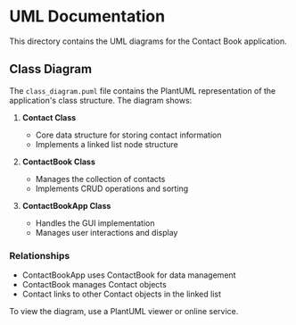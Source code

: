 # UML Documentation

This directory contains the UML diagrams for the Contact Book application.

## Class Diagram

The `class_diagram.puml` file contains the PlantUML representation of the application's class structure. The diagram shows:

1. **Contact Class**
   - Core data structure for storing contact information
   - Implements a linked list node structure

2. **ContactBook Class**
   - Manages the collection of contacts
   - Implements CRUD operations and sorting

3. **ContactBookApp Class**
   - Handles the GUI implementation
   - Manages user interactions and display

### Relationships
- ContactBookApp uses ContactBook for data management
- ContactBook manages Contact objects
- Contact links to other Contact objects in the linked list

To view the diagram, use a PlantUML viewer or online service.